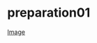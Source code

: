 # preparation01
[Image](https://giphy.com/gifs/thebachelorette-abc-bachelorette-the-IplvQCq2ZdwPUGcaVN/fullscreen)
